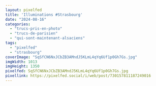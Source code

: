 ```yaml
---
layout: pixelfed
title: 'Illuminations #Strasbourg'
date: "2024-08-16"
categories: 
  - "trucs-pris-en-photo"
  - "trucs-de-parisien"
  - "qui-sont-maintenant-alsaciens"
tags: 
  - "pixelfed"
  - "strasbourg"
coverImage: "SqSfCN6NxJCbZB3AMndJ5KLmL4qYq6Uf1p0Gh7Gs.jpg"
imgWidth: 1013
imgHeight: 1350
pixelfed: SqSfCN6NxJCbZB3AMndJ5KLmL4qYq6Uf1p0Gh7Gs.jpg
pixellink: https://pixelfed.social/i/web/post/730157811187249016
---
```

